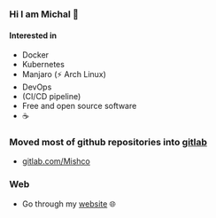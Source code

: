 ### Hi I am Michal 👋

#### Interested in

* Docker
* Kubernetes
* Manjaro (⚡ Arch Linux)
* DevOps 
* (CI/CD pipeline)
* Free and open source software 
* ☕ 

### Moved most of github repositories into [gitlab](https://about.gitlab.com/)

* [gitlab.com/Mishco](https://gitlab.com/Mishco)

### Web

* Go through my [website](https://mishco.gitlab.io/) 🌐

<!--
**Mishco/Mishco** is a ✨ _special_ ✨ repository because its `README.md` (this file) appears on your GitHub profile.

Here are some ideas to get you started:

- 🔭 I’m currently working on ...
- 🌱 I’m currently learning ...
- 👯 I’m looking to collaborate on ...
- 🤔 I’m looking for help with ...
- 💬 Ask me about ...
- 📫 How to reach me: ...
- 😄 Pronouns: ...
- ⚡ Fun fact: ...
-->
